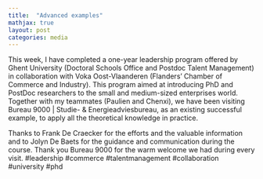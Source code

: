 ```yaml
---
title:  "Advanced examples"
mathjax: true
layout: post
categories: media
---
```



This week, I have completed a one-year leadership program offered by Ghent University (Doctoral Schools Office and Postdoc Talent Management) in collaboration with Voka Oost-Vlaanderen (Flanders’ Chamber of Commerce and Industry). This program aimed at introducing PhD and PostDoc researchers to the small and medium-sized enterprises world. Together with my teammates (Paulien and Chenxi), we have been visiting Bureau 9000 | Studie- & Energieadviesbureau, as an existing successful example, to apply all the theoretical knowledge in practice.

Thanks to Frank De Craecker for the efforts and the valuable information and to Jolyn De Baets for the guidance and communication during the course.
Thank you Bureau 9000 for the warm welcome we had during every visit.
#leadership #commerce #talentmanagement #collaboration #university #phd

